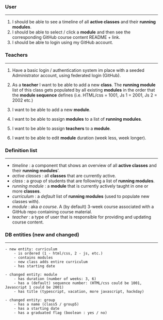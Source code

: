 
### User
---
1. I should be able to see a timeline of all **active classes** and their **running modules**.
2. I should be able to select / click a **module** and then see the corresponding GitHub course content README + link.
3. I should be able to login using my GitHub account.


### Teachers
---
1. Have a basic login / authentication system im place with a seeded Administrator account, using federated login (GitHub).
2. As a **teacher** I want to be able to add a new **class**. The **running module** list of this class gets populated by all existing **modules** in the order that the **module sequence** defines (i.e. HTML/css = 1001, Js 1 = 2001, Js 2 = 2002 etc.)

3. I want to be able to add a new **module**.
4. I want to be able to assign **modules** to a list of **running modules**.
5. I want to be able to assign **teachers** to a **module**.
6. I want to be able to edit **module** duration (week less, week longer).


### Definition list
---
- *timeline* : a component that shows an overview of all **active classes** and their **running modules**'.
- *active classes* : all **classes** that are currently active.
- *class* : a group of students that are following a list of **running modules**.
- *running module* : a **module** that is currently actively taught in one or more **classes**.
- *curriculum* : a *default* list of **running modules** (used to populate new classes with).
- *module* : aka *a course*. A (by default) 3-week course associated with a GitHub repo containing course material.
- *teacher* : a type of user that is responsible for providing and updating course content.

### DB entities (new and changed)
---

    - new entity: curriculum
        - is ordered (1 - html/css, 2 - js, etc.)
        - contains modules
        - new class adds entire curriculum
        - has starting date

    - changed entity: module
        - has duration (number of weeks: 3, 6)
        - has a (default) sequence number: (HTML/css could be 1001, Javascript 1 could be 2001)
        - has title (typescript, vacation, more javascript, hackday)
        
    - changed entity: group
        - has a name (class5 / group5)
        - has a starting date
        - has a graduated flag (boolean : yes / no)
